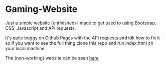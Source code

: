 # Gaming-Website

Just a simple website (unfinished) I made to get used to using Bootstrap, CSS, Javascript and API requests.

It's quite buggy on Github Pages with the API requests and idk how to fix it so if you want to see the full thing clone this repo and run index.html on your local machine.

The (non-working) website can be seen [here](https://hamuzadesu.github.io/Gaming-Website/)
